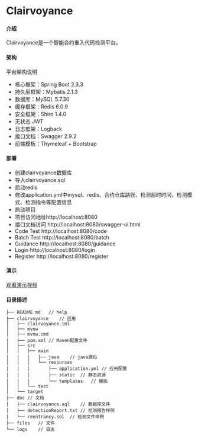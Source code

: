 #  Clairvoyance

#### 介绍

Clairvoyance是一个智能合约重入代码检测平台。

#### 架构

平台架构说明

- 核心框架：Spring Boot 2.3.3
- 持久层框架：Mybatis 2.1.3
- 数据库：MySQL 5.7.30
- 缓存框架：Redis 6.0.9
- 安全框架：Shiro 1.4.0
- 无状态 JWT
- 日志框架：Logback
- 接口文档：Swagger 2.9.2
- 前端模板：Thymeleaf + Bootstrap

#### **部署**

- 创建clairvoyance数据库
- 导入clairvoyance.sql
- 启动redis
- 修改application.yml中mysql、redis、合约仓库路径、检测超时时间、检测模式、检测指令等配置信息
- 启动项目
- 项目访问地址http://localhost:8080
- 接口文档访问 http://localhost:8080/swagger-ui.html
- Code Test http://localhost:8080/code
- Batch Test http://localhost:8080/batch
- Guidance http://localhost:8080/guidance
- Login http://localhost:8080/login
- Register http://localhost:8080/register

#### 演示
[观看演示视频](http://localhost:8080/register) 
#### 目录描述     
```
├── README.md	// help
├── clairvoyance	// 应用
│   ├── clairvoyance.iml
│   ├── mvnw
│   ├── mvnw.cmd
│   ├── pom.xml	// Maven配置文件
│   ├── src
│   │   ├── main
│   │   │   ├── java	// java源码
│   │   │   └── resources
│   │   │       ├── application.yml	// 应用配置		
│   │   │       ├── static	// 静态资源
│   │   │       └── templates	// 模版
│   │   └── test
│   └── target
├── doc	// 文档
│   ├── clairvoyance.sql	// 数据库文件
│   ├── detectionReport.txt	// 检测报告样例
│   └── reentrancy.sol	// 检测文件样例
├── files	// 文件
└── logs	// 日志
```


